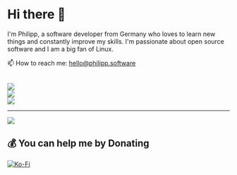 # Hi there 👋
I'm Philipp, a software developer from Germany who loves to learn new things and constantly improve my skills. I'm passionate about open source software and I am a big fan of Linux. 

📫 How to reach me: hello@philipp.software
<br/><br/>

![](https://github-readme-stats.vercel.app/api?username=philipp-mlr&theme=github_dark_dimmed&hide_border=false&include_all_commits=true&count_private=true)<br/>
![](https://nirzak-streak-stats.vercel.app/?user=philipp-mlr&theme=github_dark_dimmed&hide_border=false)<br/>
![](https://github-readme-stats.vercel.app/api/top-langs/?username=philipp-mlr&theme=github_dark_dimmed&hide_border=false&include_all_commits=true&count_private=true&layout=compact)

---
[![](https://visitcount.itsvg.in/api?id=philipp-mlr&icon=0&color=0)](https://visitcount.itsvg.in)

## 💰 You can help me by Donating
[![Ko-Fi](https://img.shields.io/badge/Ko--fi-F16061?style=for-the-badge&logo=ko-fi&logoColor=white)](https://ko-fi.com/philippmlr) 

  
<!-- Proudly created with GPRM ( https://gprm.itsvg.in ) -->
